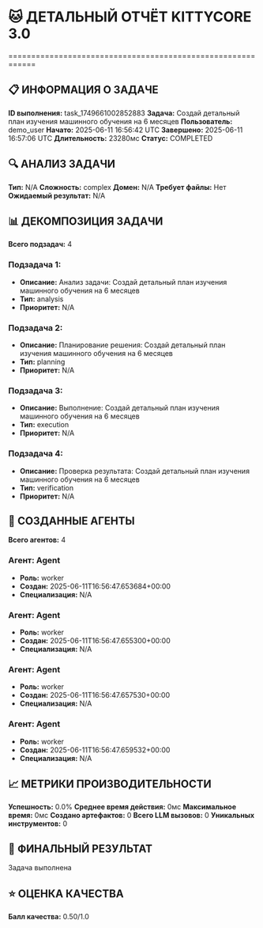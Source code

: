 # 🐱 ДЕТАЛЬНЫЙ ОТЧЁТ KITTYCORE 3.0
============================================================

## 📋 ИНФОРМАЦИЯ О ЗАДАЧЕ
**ID выполнения:** task_1749661002852883
**Задача:** Создай детальный план изучения машинного обучения на 6 месяцев
**Пользователь:** demo_user
**Начато:** 2025-06-11 16:56:42 UTC
**Завершено:** 2025-06-11 16:57:06 UTC
**Длительность:** 23280мс
**Статус:** COMPLETED

## 🔍 АНАЛИЗ ЗАДАЧИ
**Тип:** N/A
**Сложность:** complex
**Домен:** N/A
**Требует файлы:** Нет
**Ожидаемый результат:** N/A

## 📊 ДЕКОМПОЗИЦИЯ ЗАДАЧИ
**Всего подзадач:** 4

### Подзадача 1:
- **Описание:** Анализ задачи: Создай детальный план изучения машинного обучения на 6 месяцев
- **Тип:** analysis
- **Приоритет:** N/A

### Подзадача 2:
- **Описание:** Планирование решения: Создай детальный план изучения машинного обучения на 6 месяцев
- **Тип:** planning
- **Приоритет:** N/A

### Подзадача 3:
- **Описание:** Выполнение: Создай детальный план изучения машинного обучения на 6 месяцев
- **Тип:** execution
- **Приоритет:** N/A

### Подзадача 4:
- **Описание:** Проверка результата: Создай детальный план изучения машинного обучения на 6 месяцев
- **Тип:** verification
- **Приоритет:** N/A

## 🤖 СОЗДАННЫЕ АГЕНТЫ
**Всего агентов:** 4

### Агент: Agent
- **Роль:** worker
- **Создан:** 2025-06-11T16:56:47.653684+00:00
- **Специализация:** N/A

### Агент: Agent
- **Роль:** worker
- **Создан:** 2025-06-11T16:56:47.655300+00:00
- **Специализация:** N/A

### Агент: Agent
- **Роль:** worker
- **Создан:** 2025-06-11T16:56:47.657530+00:00
- **Специализация:** N/A

### Агент: Agent
- **Роль:** worker
- **Создан:** 2025-06-11T16:56:47.659532+00:00
- **Специализация:** N/A

## 📈 МЕТРИКИ ПРОИЗВОДИТЕЛЬНОСТИ
**Успешность:** 0.0%
**Среднее время действия:** 0мс
**Максимальное время:** 0мс
**Создано артефактов:** 0
**Всего LLM вызовов:** 0
**Уникальных инструментов:** 0

## 🎯 ФИНАЛЬНЫЙ РЕЗУЛЬТАТ
Задача выполнена

## ⭐ ОЦЕНКА КАЧЕСТВА
**Балл качества:** 0.50/1.0
